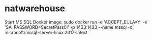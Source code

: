 # natwarehouse

Start MS SQL Docker image:
sudo docker run -e 'ACCEPT_EULA=Y' -e 'SA_PASSWORD=SecretPass0!' -p 1433:1433 --name mssql -d microsoft/mssql-server-linux:2017-latest

